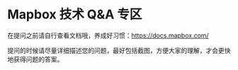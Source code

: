 # Mapbox 技术 Q&A 专区
在提问之前请自行查看文档哦，养成好习惯：https://docs.mapbox.com/

提问的时候请尽量详细描述您的问题，最好包括截图，方便大家的理解，才会更快地获得问题的答案。
